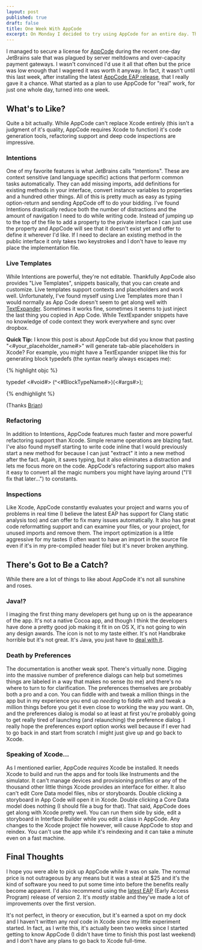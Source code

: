 ```yaml
---
layout: post
published: true
draft: false
title: One Week With AppCode
excerpt: On Monday I decided to try using AppCode for an entire day. Then one day turned into a week.
---
```


I managed to secure a license for [AppCode](http://www.jetbrains.com/objc/) during the recent one-day JetBrains sale that was plagued by server meltdowns and over-capacity payment gateways. I wasn't convinced I'd use it all that often but the price was low enough that I wagered it was worth it anyway. In fact, it wasn't until this last week, after installing the latest [AppCode EAP release](http://confluence.jetbrains.com/display/OBJC/AppCode+EAP), that I really gave it a chance. What started as a plan to use AppCode for "real" work, for just one whole day, turned into one week. 

## What's to Like?

Quite a bit actually. While AppCode can't replace Xcode entirely (this isn't a judgment of it's quality, AppCode requires Xcode to function) it's code generation tools, refactoring support and deep code inspections are impressive.

### Intentions

One of my favorite features is what JetBrains calls "Intentions". These are context sensitive (and language specific) actions that perform common tasks automatically. They can add missing imports, add definitions for existing methods in your interface, convert instance variables to properties and a hundred other things. All of this is pretty much as easy as typing option-return and sending AppCode off to do your bidding. I've found Intentions drastically reduce both the number of distractions and the amount of navigation I need to do while writing code. Instead of jumping up to the top of the file to add a property to the private interface I can just use the property and AppCode will see that it doesn't exist yet and offer to define it wherever I'd like. If I need to declare an existing method in the public interface it only takes two keystrokes and I don't have to leave my place the implementation file.

### Live Templates

While Intentions are powerful, they're not editable. Thankfully AppCode also provides "Live Templates", snippets basically, that you can create and customize. Live templates support contexts and placeholders and work well. Unfortunately, I've found myself using Live Templates more than I would normally as App Code doesn't seem to get along well with [TextExpander](http://smilesoftware.com/TextExpander/index.html). Sometimes it works fine, sometimes it seems to just inject the last thing you copied in App Code. While TextExpander snippets have no knowledge of code context they work everywhere and sync over dropbox.

__Quick Tip:__ I know this post is about AppCode but did you know that pasting "<#your_placeholder_name#>" will generate tab-able placeholders in Xcode? For example, you might have a TextExpander snippet like this for generating block typedefs (the syntax nearly always escapes me):

{% highlight objc %}

typedef <#void#> (^<#BlockTypeName#>)(<#args#>);  

{% endhighlight %}

(Thanks [Brian](http://twitter.com/bricooke))

### Refactoring

In addition to Intentions, AppCode features much faster and more powerful refactoring support than Xcode. Simple rename operations are blazing fast. I've also found myself starting to write code inline that I would previously start a new method for because I can just "extract" it into a new method after the fact. Again, it saves typing, but it also eliminates a distraction and lets me focus more on the code. AppCode's refactoring support also makes it easy to convert all the magic numbers you might have laying around ("I'll fix that later...") to constants.

### Inspections

Like Xcode, AppCode constantly evaluates your project and warns you of problems in real time (I believe the latest EAP has support for Clang static analysis too) and can offer to fix many issues automatically. It also has great code reformatting support and can examine your files, or your project, for unused imports and remove them. The import optimization is a little aggressive for my tastes (I often want to have an import in the source file even if it's in my pre-compiled header file) but it's never broken anything.

## There's Got to Be a Catch?

While there are a lot of things to like about AppCode it's not all sunshine and roses.

### Java!?

I imaging the first thing many developers get hung up on is the appearance of the app. It's not a native Cocoa app, and though I think the developers have done a pretty good job making it fit in on OS X, it's not going to win any design awards. The icon is not to my taste either. It's not Handbrake horrible but it's not great. It's Java, you just have to [deal with it](http://www.funnyordie.com/lists/62bea1fdd2/the-best-deal-with-it-gifs).

### Death by Preferences

The documentation is another weak spot. There's virtually none. Digging into the massive number of preference dialogs can help but sometimes things are labeled in a way that makes no sense (to me) and there's no where to turn to for clarification. The preferences themselves are probably both a pro and a con. You can fiddle with and tweak a million things in the app but in my experience you end up _needing_ to fiddle with and tweak a million things before you get it even close to working the way _you_ want. Oh, and the preferences dialog is modal so at least at first you're probably going to get really tired of launching (and relaunching) the preference dialog. I really hope the preferences export option works well because if I ever had to go back in and start from scratch I might just give up and go back to Xcode.

### Speaking of Xcode...

As I mentioned earlier, AppCode _requires_ Xcode be installed. It needs Xcode to build and run the apps and for tools like Instruments and the simulator. It can't manage devices and provisioning profiles or any of the thousand other little things Xcode provides an interface for either. It also can't edit Core Data model files, nibs or storyboards. Double clicking a storyboard in App Code will open it in Xcode. Double clicking a Core Data model does nothing (I should file a bug for that). That said, AppCode does get along with Xcode pretty well. You can run them side by side, edit a storyboard in Interface Builder while you edit a class in AppCode. Any changes to the Xcode project file however, will cause AppCode to stop and reindex. You can't use the app while it's reindexing and it can take a minute even on a fast machine.

## Final Thoughts

I hope you were able to pick up AppCode while it was on sale. The normal price is not outrageous by any means but it was a steal at $25 and it's the kind of software you need to put some time into before the benefits really become apparent. I'd also recommend using the [latest EAP](http://confluence.jetbrains.com/display/OBJC/AppCode+EAP) (Early Access Program) release of version 2. It's _mostly_ stable and they've made a lot of improvements over the first version.

It's not perfect, in theory or execution, but it's earned a spot on my dock and I haven't written any _real_ code in Xcode since my little experiment started. In fact, as I write this, it's actually been two weeks since I started getting to know AppCode (I didn't have time to finish  this post last weekend) and I don't have any plans to go back to Xcode full-time.

